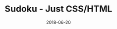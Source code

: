 ---
title: 'Sudoku - Just CSS/HTML'
description: 'Complete a sudoku puzzle without Javascript or server-side interaction.'
gametype: 'hard'
gameid: 5
date: 2018-06-20
tags: []
draft: false
type: 'games'
num19: [{'idx':1,'arr1':[1,2,3,4,5,6,7,8,9],'arr2':[1,2,3,4,5,6,7,8,9]},{'idx':2,'arr1':[1,2,3,4,5,6,7,8,9],'arr2':[1,2,3,4,5,6,7,8,9]},{'idx':3,'arr1':[1,2,3,4,5,6,7,8,9],'arr2':[1,2,3,4,5,6,7,8,9]},{'idx':4,'arr1':[1,2,3,4,5,6,7,8,9],'arr2':[1,2,3,4,5,6,7,8,9]},{'idx':5,'arr1':[1,2,3,4,5,6,7,8,9],'arr2':[1,2,3,4,5,6,7,8,9]},{'idx':6,'arr1':[1,2,3,4,5,6,7,8,9],'arr2':[1,2,3,4,5,6,7,8,9]},{'idx':7,'arr1':[1,2,3,4,5,6,7,8,9],'arr2':[1,2,3,4,5,6,7,8,9]},{'idx':8,'arr1':[1,2,3,4,5,6,7,8,9],'arr2':[1,2,3,4,5,6,7,8,9]},{'idx':9,'arr1':[1,2,3,4,5,6,7,8,9],'arr2':[1,2,3,4,5,6,7,8,9]}]
puzzle: [[0, 6, 0, 3, 2, 0, 0, 8, 5], [0, 0, 0, 0, 0, 0, 0, 0, 4], [5, 0, 3, 0, 0, 0, 6, 0, 0], [0, 7, 2, 4, 8, 0, 0, 0, 0], [0, 0, 0, 0, 9, 0, 0, 0, 0], [0, 0, 0, 0, 5, 3, 7, 4, 0], [0, 0, 1, 0, 0, 0, 3, 0, 2], [7, 0, 0, 0, 0, 0, 0, 0, 0], [6, 2, 0, 0, 3, 5, 0, 9, 0]]
layout: 'sudokucssstatic'
---